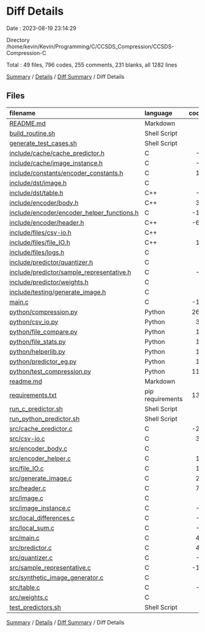 # Diff Details

Date : 2023-08-19 23:14:29

Directory /home/kevin/Kevin/Programming/C/CCSDS_Compression/CCSDS-Compression-C

Total : 49 files,  796 codes, 255 comments, 231 blanks, all 1282 lines

[Summary](results.md) / [Details](details.md) / [Diff Summary](diff.md) / Diff Details

## Files
| filename | language | code | comment | blank | total |
| :--- | :--- | ---: | ---: | ---: | ---: |
| [README.md](/README.md) | Markdown | 0 | 0 | 1 | 1 |
| [build_routine.sh](/build_routine.sh) | Shell Script | 3 | 1 | 0 | 4 |
| [generate_test_cases.sh](/generate_test_cases.sh) | Shell Script | 3 | 2 | 2 | 7 |
| [include/cache/cache_predictor.h](/include/cache/cache_predictor.h) | C | -9 | 0 | -2 | -11 |
| [include/cache/image_instance.h](/include/cache/image_instance.h) | C | -5 | 0 | -4 | -9 |
| [include/constants/encoder_constants.h](/include/constants/encoder_constants.h) | C | 10 | 3 | 5 | 18 |
| [include/dst/image.h](/include/dst/image.h) | C | 1 | 0 | 0 | 1 |
| [include/dst/table.h](/include/dst/table.h) | C++ | -3 | 0 | -4 | -7 |
| [include/encoder/body.h](/include/encoder/body.h) | C++ | 32 | 1 | 9 | 42 |
| [include/encoder/encoder_helper_functions.h](/include/encoder/encoder_helper_functions.h) | C | -10 | 0 | -1 | -11 |
| [include/encoder/header.h](/include/encoder/header.h) | C++ | -68 | -3 | -22 | -93 |
| [include/files/csv-io.h](/include/files/csv-io.h) | C++ | 2 | 0 | 1 | 3 |
| [include/files/file_IO.h](/include/files/file_IO.h) | C++ | 13 | 1 | 11 | 25 |
| [include/files/logs.h](/include/files/logs.h) | C | 6 | 0 | 7 | 13 |
| [include/predictor/quantizer.h](/include/predictor/quantizer.h) | C | 1 | -2 | -2 | -3 |
| [include/predictor/sample_representative.h](/include/predictor/sample_representative.h) | C | -3 | 1 | -2 | -4 |
| [include/predictor/weights.h](/include/predictor/weights.h) | C | 5 | 0 | 0 | 5 |
| [include/testing/generate_image.h](/include/testing/generate_image.h) | C | 5 | 0 | 4 | 9 |
| [main.c](/main.c) | C | -19 | 0 | -6 | -25 |
| [python/compression.py](/python/compression.py) | Python | 266 | 25 | 80 | 371 |
| [python/csv_io.py](/python/csv_io.py) | Python | 33 | 0 | 10 | 43 |
| [python/file_compare.py](/python/file_compare.py) | Python | 17 | 0 | 7 | 24 |
| [python/file_stats.py](/python/file_stats.py) | Python | 16 | 3 | 5 | 24 |
| [python/helperlib.py](/python/helperlib.py) | Python | 14 | 3 | 5 | 22 |
| [python/predictor_eg.py](/python/predictor_eg.py) | Python | 18 | 7 | 4 | 29 |
| [python/test_compression.py](/python/test_compression.py) | Python | 111 | 11 | 31 | 153 |
| [readme.md](/readme.md) | Markdown | 0 | 0 | -1 | -1 |
| [requirements.txt](/requirements.txt) | pip requirements | 135 | 0 | 1 | 136 |
| [run_c_predictor.sh](/run_c_predictor.sh) | Shell Script | 2 | 2 | 0 | 4 |
| [run_python_predictor.sh](/run_python_predictor.sh) | Shell Script | 1 | 0 | 0 | 1 |
| [src/cache_predictor.c](/src/cache_predictor.c) | C | -29 | -3 | -3 | -35 |
| [src/csv-io.c](/src/csv-io.c) | C | 39 | 0 | 15 | 54 |
| [src/encoder_body.c](/src/encoder_body.c) | C | 0 | 219 | 24 | 243 |
| [src/encoder_helper.c](/src/encoder_helper.c) | C | 14 | 0 | 3 | 17 |
| [src/file_IO.c](/src/file_IO.c) | C | 18 | 0 | 7 | 25 |
| [src/generate_image.c](/src/generate_image.c) | C | 29 | -16 | 4 | 17 |
| [src/header.c](/src/header.c) | C | 75 | 1 | 25 | 101 |
| [src/image.c](/src/image.c) | C | 1 | 2 | 0 | 3 |
| [src/image_instance.c](/src/image_instance.c) | C | -1 | 0 | -2 | -3 |
| [src/local_differences.c](/src/local_differences.c) | C | -4 | 0 | -1 | -5 |
| [src/local_sum.c](/src/local_sum.c) | C | -4 | 0 | -1 | -5 |
| [src/main.c](/src/main.c) | C | 41 | 1 | 8 | 50 |
| [src/predictor.c](/src/predictor.c) | C | 41 | 0 | 9 | 50 |
| [src/quantizer.c](/src/quantizer.c) | C | -1 | 0 | 0 | -1 |
| [src/sample_representative.c](/src/sample_representative.c) | C | -17 | -10 | -10 | -37 |
| [src/synthetic_image_generator.c](/src/synthetic_image_generator.c) | C | 3 | 3 | 5 | 11 |
| [src/table.c](/src/table.c) | C | -1 | 0 | 0 | -1 |
| [src/weights.c](/src/weights.c) | C | 8 | 0 | 1 | 9 |
| [test_predictors.sh](/test_predictors.sh) | Shell Script | 7 | 3 | 8 | 18 |

[Summary](results.md) / [Details](details.md) / [Diff Summary](diff.md) / Diff Details
